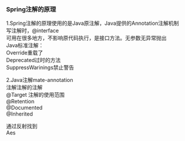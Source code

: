 ### Spring注解的原理

1.Spring注解的原理使用的是Java原注解，Java提供的Annotation注解机制  
写注解时，@interface  
可用在很多地方，不影响原代码执行，是接口方法。无参数无异常抛出  
Java标准注解：  
Override重载了  
Deprecated过时的方法  
SuppressWarinings禁止警告  

2.Java注解mate-annotation  
注解注解的注解  
@Target		注解的使用范围  
@Retention  
@Documented  
@Inherited  
  


通过反射找到  
Aes  
